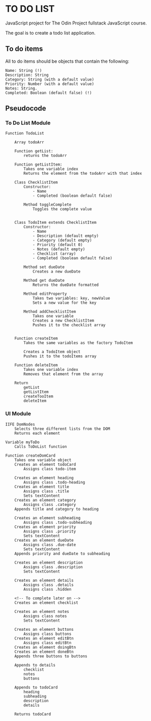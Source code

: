# TO DO LIST
JavaScript project for The Odin Project fullstack JavaScript course. 

The goal is to create a todo list application.

## To do items
All to do items should be objects that contain the following:

    Name: String (!)
    Description: String
    Category: String (with a default value)
    Priority: Number (with a default value)
    Notes: String.
    Completed: Boolean (default false) (!)

## Pseudocode
### To Do List Module

    Function TodoList

        Array todoArr

        Function getList:
            returns the todoArr

        Function getListItem:
            Takes one variable index
            Returns the element from the todoArr with that index

        Class ChecklistItem
            Constructor:
                - Name
                - Completed (boolean default false)
            
            Method toggleComplete
                Toggles the complete value


        Class TodoItem extends ChecklistItem
            Constructor:
                - Name
                - Description (default empty)
                - Category (default empty)
                - Priority (default 0)
                - Notes (default empty)
                - Checklist (array)
                - Completed (boolean default false)

            Method set dueDate
                Creates a new dueDate
            
            Method get dueDate
                Returns the dueDate formatted

            Method editProperty
                Takes two variables: key, newValue
                Sets a new value for the key

            Method addChecklistItem
                Takes one variable
                Creates a new ChecklistItem
                Pushes it to the checklist array


        Function createItem
            Takes the same variables as the factory TodoItem

            Creates a TodoItem object
            Pushes it to the todoItems array

        Function deleteItem
            Takes one variable index
            Removes that element from the array

        Return
            getList
            getListItem
            createTooItem
            deleteItem

### UI Module

    IIFE DomNodes
        Selects three different lists from the DOM
        Returns each element

    Variable myToDo
        Calls ToDoList function
    
    Function createDomCard
        Takes one variable object
        Creates an element todoCard
            Assigns class todo-item

        Creates an element heading
            Assigns class .todo-heading
        Creates an element title
            Assigns class .title
            Sets textContent
        Creates an element category
            Assigns class .category
        Appends title and category to heading

        Creates an element subheading
            Assigns class .todo-subheading
        Creates an element priority
            Assigns class .priority
            Sets textContent
        Creates an element dueDate
            Assigns class .due-date
            Sets textContent
        Appends priority and dueDate to subheading

        Creates an element description
            Assigns class .description
            Sets textContent

        Creates an element details
            Assigns class .details
            Assigns class .hidden
            
        <!-- To complete later on -->
        Creates an element checklist
        
        Creates an element notes
            Assigns class notes
            Sets textContent

        Creates an element buttons
            Assigns class buttons
        Creates an element editBtn
            Assigns class editBtn
        Creates an element doingBtn
        Creates an element doneBtn
        Appends three buttons to buttons

        Appends to details
            checklist
            notes
            buttons

        Appends to todoCard
            heading
            subheading
            description
            details

        Returns todoCard